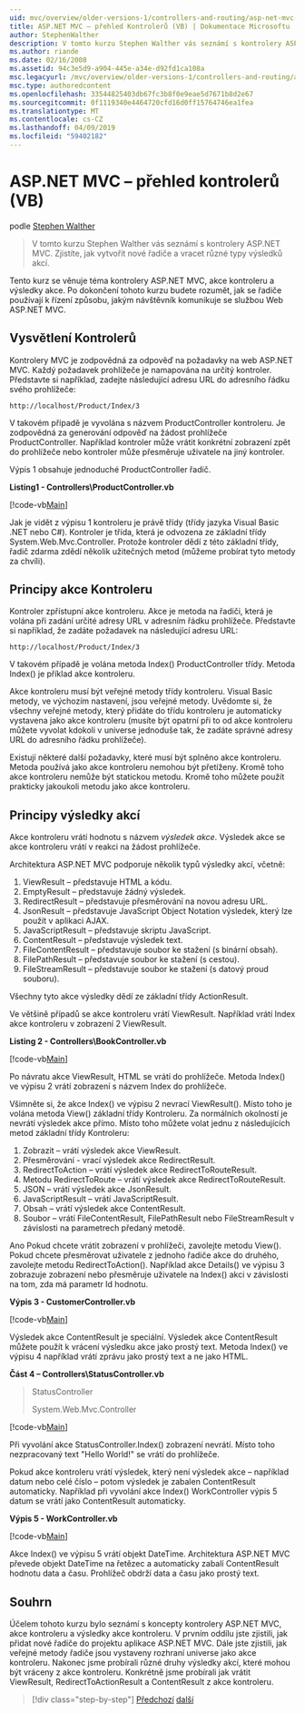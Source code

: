 ```yaml
---
uid: mvc/overview/older-versions-1/controllers-and-routing/asp-net-mvc-controller-overview-vb
title: ASP.NET MVC – přehled Kontrolerů (VB) | Dokumentace Microsoftu
author: StephenWalther
description: V tomto kurzu Stephen Walther vás seznámí s kontrolery ASP.NET MVC. Zjistíte, jak vytvořit nové řadiče a vracet různé druhy res akce...
ms.author: riande
ms.date: 02/16/2008
ms.assetid: 94c3e5d9-a904-445e-a34e-d92fd1ca108a
msc.legacyurl: /mvc/overview/older-versions-1/controllers-and-routing/asp-net-mvc-controller-overview-vb
msc.type: authoredcontent
ms.openlocfilehash: 33544825403db67fc3b8f0e9eae5d7671b8d2e67
ms.sourcegitcommit: 0f1119340e4464720cfd16d0ff15764746ea1fea
ms.translationtype: MT
ms.contentlocale: cs-CZ
ms.lasthandoff: 04/09/2019
ms.locfileid: "59402182"
---
```

# <a name="aspnet-mvc-controller-overview-vb"></a>ASP.NET MVC – přehled kontrolerů (VB)

podle [Stephen Walther](https://github.com/StephenWalther)

> V tomto kurzu Stephen Walther vás seznámí s kontrolery ASP.NET MVC. Zjistíte, jak vytvořit nové řadiče a vracet různé typy výsledků akcí.


Tento kurz se věnuje téma kontrolery ASP.NET MVC, akce kontroleru a výsledky akce. Po dokončení tohoto kurzu budete rozumět, jak se řadiče používají k řízení způsobu, jakým návštěvník komunikuje se službou Web ASP.NET MVC.

## <a name="understanding-controllers"></a>Vysvětlení Kontrolerů

Kontrolery MVC je zodpovědná za odpověď na požadavky na web ASP.NET MVC. Každý požadavek prohlížeče je namapována na určitý kontroler. Představte si například, zadejte následující adresu URL do adresního řádku svého prohlížeče:

`http://localhost/Product/Index/3`

V takovém případě je vyvolána s názvem ProductController kontroleru. Je zodpovědná za generování odpověď na žádost prohlížeče ProductController. Například kontroler může vrátit konkrétní zobrazení zpět do prohlížeče nebo kontroler může přesměruje uživatele na jiný kontroler.

Výpis 1 obsahuje jednoduché ProductController řadič.

**Listing1 - Controllers\ProductController.vb**

[!code-vb[Main](asp-net-mvc-controller-overview-vb/samples/sample1.vb)]

Jak je vidět z výpisu 1 kontroleru je právě třídy (třídy jazyka Visual Basic .NET nebo C#). Kontroler je třída, která je odvozena ze základní třídy System.Web.Mvc.Controller. Protože kontroler dědí z této základní třídy, řadič zdarma zdědí několik užitečných metod (můžeme probírat tyto metody za chvíli).

## <a name="understanding-controller-actions"></a>Principy akce Kontroleru

Kontroler zpřístupní akce kontroleru. Akce je metoda na řadiči, která je volána při zadání určité adresy URL v adresním řádku prohlížeče. Představte si například, že zadáte požadavek na následující adresu URL:

`http://localhost/Product/Index/3`

V takovém případě je volána metoda Index() ProductController třídy. Metoda Index() je příklad akce kontroleru.

Akce kontroleru musí být veřejné metody třídy kontroleru. Visual Basic metody, ve výchozím nastavení, jsou veřejné metody. Uvědomte si, že všechny veřejné metody, který přidáte do třídu kontroleru je automaticky vystavena jako akce kontroleru (musíte být opatrní při to od akce kontroleru můžete vyvolat kdokoli v universe jednoduše tak, že zadáte správné adresy URL do adresního řádku prohlížeče).

Existují některé další požadavky, které musí být splněno akce kontroleru. Metoda používá jako akce kontroleru nemohou být přetíženy. Kromě toho akce kontroleru nemůže být statickou metodu. Kromě toho můžete použít prakticky jakoukoli metodu jako akce kontroleru.

## <a name="understanding-action-results"></a>Principy výsledky akcí

Akce kontroleru vrátí hodnotu s názvem *výsledek akce*. Výsledek akce se akce kontroleru vrátí v reakci na žádost prohlížeče.

Architektura ASP.NET MVC podporuje několik typů výsledky akcí, včetně:

1. ViewResult – představuje HTML a kódu.
2. EmptyResult – představuje žádný výsledek.
3. RedirectResult – představuje přesměrování na novou adresu URL.
4. JsonResult – představuje JavaScript Object Notation výsledek, který lze použít v aplikaci AJAX.
5. JavaScriptResult – představuje skriptu JavaScript.
6. ContentResult – představuje výsledek text.
7. FileContentResult – představuje soubor ke stažení (s binární obsah).
8. FilePathResult – představuje soubor ke stažení (s cestou).
9. FileStreamResult – představuje soubor ke stažení (s datový proud souboru).

Všechny tyto akce výsledky dědí ze základní třídy ActionResult.

Ve většině případů se akce kontroleru vrátí ViewResult. Například vrátí Index akce kontroleru v zobrazení 2 ViewResult.

**Listing 2 - Controllers\BookController.vb**

[!code-vb[Main](asp-net-mvc-controller-overview-vb/samples/sample2.vb)]

Po návratu akce ViewResult, HTML se vrátí do prohlížeče. Metoda Index() ve výpisu 2 vrátí zobrazení s názvem Index do prohlížeče.

Všimněte si, že akce Index() ve výpisu 2 nevrací ViewResult(). Místo toho je volána metoda View() základní třídy Kontroleru. Za normálních okolností je nevrátí výsledek akce přímo. Místo toho můžete volat jednu z následujících metod základní třídy Kontroleru:

1. Zobrazit – vrátí výsledek akce ViewResult.
2. Přesměrování - vrací výsledek akce RedirectResult.
3. RedirectToAction – vrátí výsledek akce RedirectToRouteResult.
4. Metodu RedirectToRoute – vrátí výsledek akce RedirectToRouteResult.
5. JSON – vrátí výsledek akce JsonResult.
6. JavaScriptResult – vrátí JavaScriptResult.
7. Obsah – vrátí výsledek akce ContentResult.
8. Soubor – vrátí FileContentResult, FilePathResult nebo FileStreamResult v závislosti na parametrech předaný metodě.

Ano Pokud chcete vrátit zobrazení v prohlížeči, zavolejte metodu View(). Pokud chcete přesměrovat uživatele z jednoho řadiče akce do druhého, zavolejte metodu RedirectToAction(). Například akce Details() ve výpisu 3 zobrazuje zobrazení nebo přesměruje uživatele na Index() akci v závislosti na tom, zda má parametr Id hodnotu.

**Výpis 3 - CustomerController.vb**

[!code-vb[Main](asp-net-mvc-controller-overview-vb/samples/sample3.vb)]

Výsledek akce ContentResult je speciální. Výsledek akce ContentResult můžete použít k vrácení výsledku akce jako prostý text. Metoda Index() ve výpisu 4 například vrátí zprávu jako prostý text a ne jako HTML.

**Část 4 – Controllers\StatusController.vb**

> StatusController
> 
> 
> System.Web.Mvc.Controller


[!code-vb[Main](asp-net-mvc-controller-overview-vb/samples/sample4.vb)]

Při vyvolání akce StatusController.Index() zobrazení nevrátí. Místo toho nezpracovaný text "Hello World!" se vrátí do prohlížeče.

Pokud akce kontroleru vrátí výsledek, který není výsledek akce – například datum nebo celé číslo – potom výsledek je zabalen ContentResult automaticky. Například při vyvolání akce Index() WorkController výpis 5 datum se vrátí jako ContentResult automaticky.

**Výpis 5 - WorkController.vb**

[!code-vb[Main](asp-net-mvc-controller-overview-vb/samples/sample5.vb)]

Akce Index() ve výpisu 5 vrátí objekt DateTime. Architektura ASP.NET MVC převede objekt DateTime na řetězec a automaticky zabalí ContentResult hodnotu data a času. Prohlížeč obdrží data a času jako prostý text.

## <a name="summary"></a>Souhrn

Účelem tohoto kurzu bylo seznámí s koncepty kontrolery ASP.NET MVC, akce kontroleru a výsledky akce kontroleru. V prvním oddílu jste zjistili, jak přidat nové řadiče do projektu aplikace ASP.NET MVC. Dále jste zjistili, jak veřejné metody řadiče jsou vystaveny rozhraní universe jako akce kontroleru. Nakonec jsme probírali různé druhy výsledky akcí, které mohou být vráceny z akce kontroleru. Konkrétně jsme probírali jak vrátit ViewResult, RedirectToActionResult a ContentResult z akce kontroleru.

> [!div class="step-by-step"]
> [Předchozí](creating-a-custom-route-constraint-cs.md)
> [další](creating-custom-routes-vb.md)
